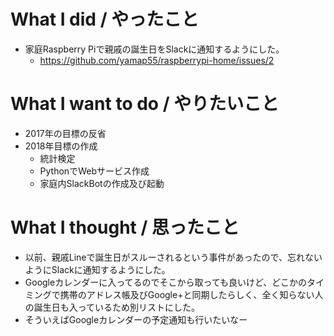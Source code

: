 # What I did / やったこと
- 家庭Raspberry Piで親戚の誕生日をSlackに通知するようにした。
  - https://github.com/yamap55/raspberrypi-home/issues/2

# What I want to do / やりたいこと
- 2017年の目標の反省
- 2018年目標の作成
  - 統計検定
  - PythonでWebサービス作成
  - 家庭内SlackBotの作成及び起動

# What I thought / 思ったこと
- 以前、親戚Lineで誕生日がスルーされるという事件があったので、忘れないようにSlackに通知するようにした。
- Googleカレンダーに入ってるのでそこから取っても良いけど、どこかのタイミングで携帯のアドレス帳及びGoogle+と同期したらしく、全く知らない人の誕生日も入っているため別リストにした。
- そういえばGoogleカレンダーの予定通知も行いたいなー
